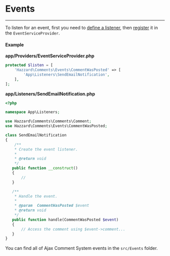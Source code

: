 # Events

<hr>

To listen for an event, first you need to [define a listener](http://laravel.com/docs/5.1/events#defining-listeners), then [register](http://laravel.com/docs/5.1/events#registering-events-and-listeners) it in the `EventServiceProvider`.

#### Example

__app/Providers/EventServiceProvider.php__

```php
protected $listen = [
    'Hazzard\Comments\Events\CommentWasPosted' => [
        'App\Listeners\SendEmailNotification',
    ],
];
```

__app/Listeners/SendEmailNotification.php__

```php
<?php

namespace App\Listeners;

use Hazzard\Comments\Comments\Comment;
use Hazzard\Comments\Events\CommentWasPosted;

class SendEmailNotification
{
    /**
    * Create the event listener.
    *
    * @return void
    */
   public function __construct()
   {
       //
   }

   /**
    * Handle the event.
    *
    * @param  CommentWasPosted $event
    * @return void
    */
   public function handle(CommentWasPosted $event)
   {
       // Access the comment using $event->comment...
   }
}
```

You can find all of Ajax Comment System events in the `src/Events` folder.
